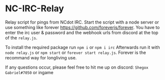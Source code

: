 # NC-IRC-Relay
Relay script for pings from NCdot IRC.
Start the script with a node server or use something like forever https://github.com/foreverjs/forever.
You have to enter the irc user & password and the webhook urls from discord at the top of the `relay.js`.

To install the required package run `npm i` or `npm i irc`
Afterwards run it with `node relay.js` or `npm start` or `forever start relay.js`. Forever is the recommand way for longliving use.

If any questions occur, please feel free to hit me up on discord: `Shegox Gabriel#7050` or ingame
